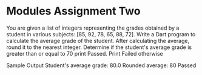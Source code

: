 # Modules Assignment Two

You are given a list of integers representing the grades obtained by a student in
various subjects: [85, 92, 78, 65, 88, 72].
Write a Dart program to calculate the average grade of the student. After calculating
the average, round it to the nearest integer. Determine if the student's average grade
is greater than or equal to 70 print Passed. Print Failed otherwise


Sample Output
 Student's average grade: 80.0 
Rounded average: 80
Passed
